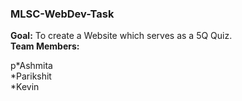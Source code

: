 ### MLSC-WebDev-Task
**Goal:** To create a Website which serves as a 5Q Quiz.<br>
**Team Members:**
<p>p*Ashmita<br>
    *Parikshit<br>
    *Kevin</p>